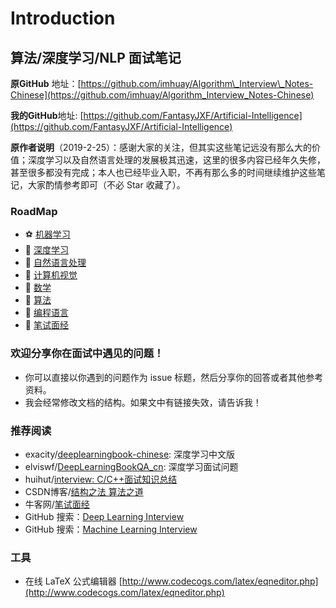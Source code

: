# Introduction

## 算法/深度学习/NLP 面试笔记

**原GitHub** 地址：[https://github.com/imhuay/Algorithm\_Interview\_Notes-Chinese](https://github.com/imhuay/Algorithm_Interview_Notes-Chinese)

**我的GitHub**地址: [https://github.com/FantasyJXF/Artificial-Intelligence](https://github.com/FantasyJXF/Artificial-Intelligence)

**原作者说明**（2019-2-25）：感谢大家的关注，但其实这些笔记远没有那么大的价值；深度学习以及自然语言处理的发展极其迅速，这里的很多内容已经年久失修，甚至很多都没有完成；本人也已经毕业入职，不再有那么多的时间继续维护这些笔记，大家酌情参考即可（不必 Star 收藏了）。

### RoadMap

* :soccer: [机器学习](https://github.com/FantasyJXF/Artificial-Intelligence/tree/24734d4bc8f27c89dd6cc899d185d695c5603854/A-机器学习/README.md)
* :basketball: [深度学习](https://github.com/FantasyJXF/Artificial-Intelligence/tree/24734d4bc8f27c89dd6cc899d185d695c5603854/A-深度学习/README.md)
* :hamburger: [自然语言处理](https://github.com/FantasyJXF/Artificial-Intelligence/tree/24734d4bc8f27c89dd6cc899d185d695c5603854/B-自然语言处理/README.md)
* :fries: [计算机视觉](https://github.com/FantasyJXF/Artificial-Intelligence/tree/24734d4bc8f27c89dd6cc899d185d695c5603854/B-计算机视觉/README.md)
* :cherries: [数学](https://github.com/FantasyJXF/Artificial-Intelligence/tree/24734d4bc8f27c89dd6cc899d185d695c5603854/C-数学/README.md)
* :apple: [算法](https://github.com/FantasyJXF/Artificial-Intelligence/tree/24734d4bc8f27c89dd6cc899d185d695c5603854/C-算法/README.md)
* :strawberry: [编程语言](https://github.com/FantasyJXF/Artificial-Intelligence/tree/24734d4bc8f27c89dd6cc899d185d695c5603854/C-编程语言/README.md)
* :cookie: [笔试面经](https://github.com/FantasyJXF/Artificial-Intelligence/tree/24734d4bc8f27c89dd6cc899d185d695c5603854/D-笔试面经/README.md)

### 欢迎分享你在面试中遇见的问题！

* 你可以直接以你遇到的问题作为 issue 标题，然后分享你的回答或者其他参考资料。
* 我会经常修改文档的结构。如果文中有链接失效，请告诉我！

### 推荐阅读

* exacity/[deeplearningbook-chinese](https://github.com/exacity/deeplearningbook-chinese): 深度学习中文版 
* elviswf/[DeepLearningBookQA\_cn](https://github.com/elviswf/DeepLearningBookQA_cn): 深度学习面试问题
* huihut/[interview: C/C++面试知识总结](https://github.com/huihut/interview) 
* CSDN博客/[结构之法 算法之道](https://blog.csdn.net/v_july_v)
* 牛客网/[笔试面经](https://www.nowcoder.com/discuss?type=2&order=0)
* GitHub 搜索：[Deep Learning Interview](https://github.com/search?q=deep+learning+interview)
* GitHub 搜索：[Machine Learning Interview](https://github.com/search?q=machine+learning+interview)

### 工具

* 在线 LaTeX 公式编辑器 [http://www.codecogs.com/latex/eqneditor.php](http://www.codecogs.com/latex/eqneditor.php)

